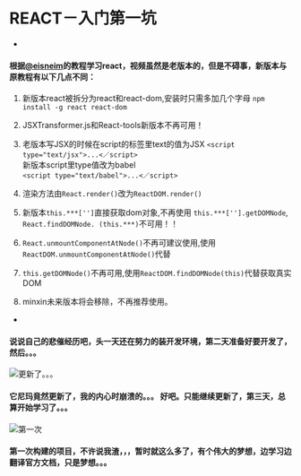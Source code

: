 # REACT－入门第一坑
-
#### 根据[@eisneim](https://github.com/eisneim)的教程学习react，视频虽然是老版本的，但是不碍事，新版本与原教程有以下几点不同：
1. 新版本react被拆分为react和react-dom,安装时只需多加几个字母	`npm install -g react react-dom`	

2. JSXTransformer.js和React-tools新版本不再可用！
3. 老版本写JSX的时候在script的标签里text的值为JSX	`<script type="text/jsx">...<／script>`  
   新版本script里type值改为babel	
   `<script type="text/babel">...<／script>` 
4. 渲染方法由`React.render()`改为`ReactDOM.render()`
5. 新版本`this.***['']`直接获取dom对象,不再使用	`this.***[''].getDOMNode`,
	`React.findDOMNode.	(this.***)`不可用！！
6. `React.unmountComponentAtNode()`不再可建议使用,使用	`ReactDOM.unmountComponentAtNode()`代替
7. `this.getDOMNode()`不再可用,使用`ReactDOM.findDOMNode(this)`代替获取真实DOM
8. minxin未来版本将会移除，不再推荐使用。

-
#### 说说自己的悲催经历吧，头一天还在努力的装开发环境，第二天准备好要开发了，然后。。。
 ![更新了。。。](http://7xsugp.com2.z0.glb.clouddn.com/0001.jpeg) 
#### 它尼玛竟然更新了，我的内心时崩溃的。。。	  好吧。只能继续更新了，第三天，总算开始学习了。。。
![第一次](http://7xsugp.com2.z0.glb.clouddn.com/0002.jpeg)
#### 第一次构建的项目，不许说我渣，，，暂时就这么多了，有个伟大的梦想，边学习边翻译官方文档，只是梦想。。。
